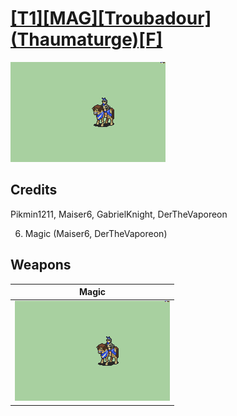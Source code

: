 # [\[T1\]\[MAG\]\[Troubadour\]\(Thaumaturge\)\[F\]](../%5BT1%5D%5BMAG%5D%5BTroubadour%5D(Thaumaturge)%5BF%5D)

<img src="./6.%20Magic/Magic_000.png" alt="[T1][MAG][Troubadour](Thaumaturge)[F] standing" />

## Credits

Pikmin1211, Maiser6, GabrielKnight, DerTheVaporeon

6. Magic (Maiser6, DerTheVaporeon)

## Weapons


|Magic |
|  :---: |
| <img alt="Magic animation" src="./6.%20Magic/Magic.gif" /> |
